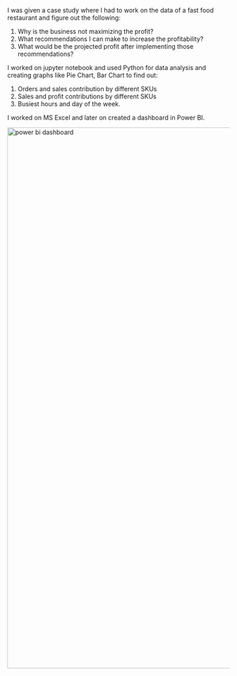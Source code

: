 I was given a case study where I had to work on the data of a fast food restaurant and figure out the following:
1. Why is the business not maximizing the profit?
2. What recommendations I can make to increase the profitability?
3. What would be the projected profit after implementing those recommendations?

I worked on jupyter notebook and used Python for data analysis and creating graphs like Pie Chart, Bar Chart to find out:
1. Orders and sales contribution by different SKUs
2. Sales and profit contributions by different SKUs
3. Busiest hours and day of the week.

I worked on MS Excel and later on created a dashboard in Power BI.


<img width="1224" alt="power bi dashboard" src="https://github.com/Jaggi0504/Fast-Food-Restaurant-Case-Study/assets/44519331/e24c796d-4413-4cde-aa9e-74aae73787f1">
